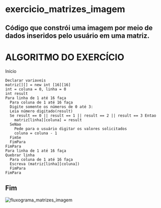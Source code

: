 # exercicio_matrizes_imagem
Código que constrói uma imagem por meio de dados inseridos pelo usuário em uma matriz. 
------------------------------------------------------
# ALGORITMO DO EXERCÍCIO
Início

	Declarar variaveis 
	matriz[][] = new int [16][16]
	int = coluna = 0, linha = 0
	int result
 	Para linha de 1 até 16 faça 
	  Para coluna de 1 até 16 faça 
	  Digite somente os números de 0 até 3:
	  Leia número digitado(result)
	  Se result == 0 || result == 1 || result == 2 || result == 3 Entao
		matriz[linha][coluna] = result
	  SeNao 
		Pede para o usuário digitar os valores solicitados
		coluna = coluna - 1
	  FimSe
	  FimPara			
	FimPara
	Para linha de 1 até 16 faça 
	Quebrar linha
	  Para coluna de 1 até 16 faça
	  Escreva (matriz[linha][coluna])
	  FimPara
	FimPara
  
Fim
------------------------------------------------------
![fluxograma_matrizes_imagem](https://user-images.githubusercontent.com/84599880/171444170-259081f3-b5dd-4d42-809e-807805938631.png)
